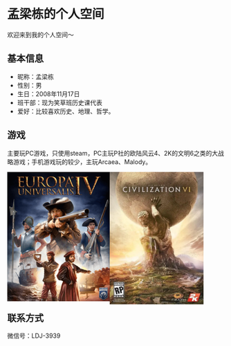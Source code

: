 # 孟梁栋的个人空间

欢迎来到我的个人空间～

## 基本信息

- 昵称：孟梁栋
- 性别：男
- 生日：2008年11月17日
- 班干部：现为笑草班历史课代表
- 爱好：比较喜欢历史、地理、哲学。

## 游戏

主要玩PC游戏，只使用steam，PC主玩P社的欧陆风云4、2K的文明6之类的大战略游戏；手机游戏玩的较少，主玩Arcaea、Malody。

<img style="float:left;width:47%" src="Files/孟梁栋/欧陆风云4.png" alt="欧陆风云4" /><img style="float:left;width:43%" src="Files/孟梁栋/文明6.png" alt="文明6" />

<p style="clear:both"></p>

## 联系方式

微信号：LDJ-3939
